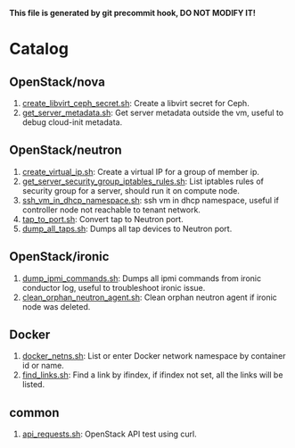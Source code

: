 **This file is generated by git precommit hook, DO NOT MODIFY IT!**

# Catalog

## OpenStack/nova

1. [create_libvirt_ceph_secret.sh](./OpenStack/nova/create_libvirt_ceph_secret.sh): Create a libvirt secret for Ceph.
2. [get_server_metadata.sh](./OpenStack/nova/get_server_metadata.sh): Get server metadata outside the vm, useful to debug cloud-init metadata.

## OpenStack/neutron

1. [create_virtual_ip.sh](./OpenStack/neutron/create_virtual_ip.sh): Create a virtual IP for a group of member ip.
2. [get_server_security_group_iptables_rules.sh](./OpenStack/neutron/get_server_security_group_iptables_rules.sh): List iptables rules of security group for a server, should run it on compute node.
3. [ssh_vm_in_dhcp_namespace.sh](./OpenStack/neutron/ssh_vm_in_dhcp_namespace.sh): ssh vm in dhcp namespace, useful if controller node not reachable to tenant network.
4. [tap_to_port.sh](./OpenStack/neutron/tap_to_port.sh): Convert tap to Neutron port.
5. [dump_all_taps.sh](./OpenStack/neutron/dump_all_taps.sh): Dumps all tap devices to Neutron port.

## OpenStack/ironic

1. [dump_ipmi_commands.sh](./OpenStack/ironic/dump_ipmi_commands.sh): Dumps all ipmi commands from ironic conductor log, useful to troubleshoot ironic issue.
2. [clean_orphan_neutron_agent.sh](./OpenStack/ironic/clean_orphan_neutron_agent.sh): Clean orphan neutron agent if ironic node was deleted.

## Docker

1. [docker_netns.sh](./Docker/docker_netns.sh): List or enter Docker network namespace by container id or name.
2. [find_links.sh](./Docker/find_links.sh): Find a link by ifindex, if ifindex not set, all the links will be listed.

## common

1. [api_requests.sh](./common/api_requests.sh): OpenStack API test using curl.
